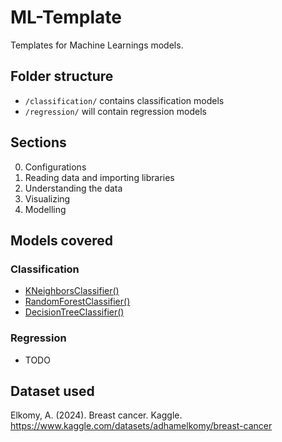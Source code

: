 # ML-Template

Templates for Machine Learnings models.

## Folder structure

- `/classification/` contains classification models
- `/regression/` will contain regression models

## Sections

0. Configurations
1. Reading data and importing libraries
2. Understanding the data
3. Visualizing
4. Modelling

## Models covered

### Classification

- [KNeighborsClassifier()](https://scikit-learn.org/stable/modules/generated/sklearn.neighbors.KNeighborsClassifier.html)
- [RandomForestClassifier()](https://scikit-learn.org/stable/modules/generated/sklearn.ensemble.RandomForestClassifier.html)
- [DecisionTreeClassifier()](https://scikit-learn.org/stable/modules/generated/sklearn.tree.DecisionTreeClassifier.html)

### Regression

- TODO

## Dataset used

<!-- APA 7th edition -->
<!-- https://www.scribbr.com/citation/generator -->

Elkomy, A. (2024). Breast cancer. Kaggle. <https://www.kaggle.com/datasets/adhamelkomy/breast-cancer>
